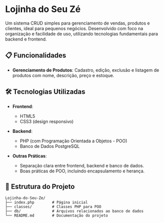 # Lojinha do Seu Zé  
Um sistema CRUD simples para gerenciamento de vendas, produtos e clientes, ideal para pequenos negócios. Desenvolvido com foco na organização e facilidade de uso, utilizando tecnologias fundamentais para backend e frontend.  

## 📋 Funcionalidades  
- **Gerenciamento de Produtos**: Cadastro, edição, exclusão e listagem de produtos com nome, descrição, preço e estoque.  

## 🛠️ Tecnologias Utilizadas  
- **Frontend**:  
  - HTML5  
  - CSS3 (design responsivo)  

- **Backend**:  
  - PHP (com Programação Orientada a Objetos - POO)  
  - Banco de Dados PostgreSQL  

- **Outras Práticas**:  
  - Separação clara entre frontend, backend e banco de dados.  
  - Boas práticas de POO, incluindo encapsulamento e herança.  

## 📂 Estrutura do Projeto  
```plaintext
Lojinha-do-Seu-Ze/
├── index.php        # Página inicial
├── classes/         # Classes PHP para POO
├── db/              # Arquivos relacionados ao banco de dados
└── README.md        # Documentação do projeto
